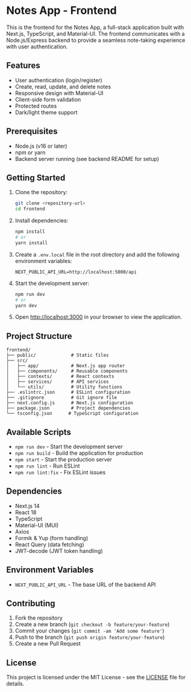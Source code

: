 # Notes App - Frontend

This is the frontend for the Notes App, a full-stack application built with Next.js, TypeScript, and Material-UI. The frontend communicates with a Node.js/Express backend to provide a seamless note-taking experience with user authentication.

## Features

- User authentication (login/register)
- Create, read, update, and delete notes
- Responsive design with Material-UI
- Client-side form validation
- Protected routes
- Dark/light theme support

## Prerequisites

- Node.js (v16 or later)
- npm or yarn
- Backend server running (see backend README for setup)

## Getting Started

1. Clone the repository:
   ```bash
   git clone <repository-url>
   cd frontend
   ```

2. Install dependencies:
   ```bash
   npm install
   # or
   yarn install
   ```

3. Create a `.env.local` file in the root directory and add the following environment variables:
   ```
   NEXT_PUBLIC_API_URL=http://localhost:5000/api
   ```

4. Start the development server:
   ```bash
   npm run dev
   # or
   yarn dev
   ```

5. Open [http://localhost:3000](http://localhost:3000) in your browser to view the application.

## Project Structure

```
frontend/
├── public/             # Static files
├── src/
│   ├── app/            # Next.js app router
│   ├── components/     # Reusable components
│   ├── contexts/       # React contexts
│   ├── services/       # API services
│   └── utils/          # Utility functions
├── .eslintrc.json      # ESLint configuration
├── .gitignore          # Git ignore file
├── next.config.js      # Next.js configuration
├── package.json        # Project dependencies
└── tsconfig.json      # TypeScript configuration
```

## Available Scripts

- `npm run dev` - Start the development server
- `npm run build` - Build the application for production
- `npm start` - Start the production server
- `npm run lint` - Run ESLint
- `npm run lint:fix` - Fix ESLint issues

## Dependencies

- Next.js 14
- React 18
- TypeScript
- Material-UI (MUI)
- Axios
- Formik & Yup (form handling)
- React Query (data fetching)
- JWT-decode (JWT token handling)

## Environment Variables

- `NEXT_PUBLIC_API_URL` - The base URL of the backend API

## Contributing

1. Fork the repository
2. Create a new branch (`git checkout -b feature/your-feature`)
3. Commit your changes (`git commit -am 'Add some feature'`)
4. Push to the branch (`git push origin feature/your-feature`)
5. Create a new Pull Request

## License

This project is licensed under the MIT License - see the [LICENSE](LICENSE) file for details.
